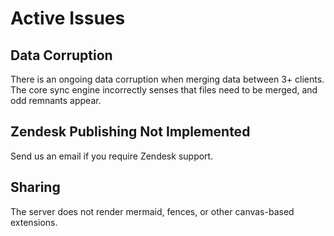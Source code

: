 # Active Issues

## Data Corruption
There is an ongoing data corruption when merging data between 3+ clients.  The core sync engine incorrectly senses that files need to be merged, and odd remnants appear.

## Zendesk Publishing Not Implemented
Send us an email if you require Zendesk support.

## Sharing
The server does not render mermaid, fences, or other canvas-based extensions.
<!--stackedit_data:
eyJoaXN0b3J5IjpbLTE4ODcxNTY1ODAsLTE0MjI5NzM3MjYsMT
I4MDMyODU5NSwtMTY5MjIwNTgzMywxNDAwMzc4NTc1LDE4NTEx
NzM3MzcsODkzNTUwMTY4LC02MzY3OTUzMzMsLTYzNjY3ODIyOS
w1NDc1MTgyMzEsLTQwMzQxNTkxM119
-->